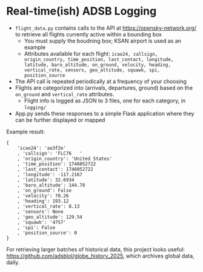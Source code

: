 # Real-time(ish) ADSB Logging 

+ `flight_data.py` contains calls to the API at https://opensky-network.org/ to retrieve all flights currently active within a bounding box
    + You must supply the boudning box; KSAN airport is used as an example
    + Attributes available for each flight: `icao24, callsign, origin_country, time_position, last_contact, longitude, latitude,
    baro_altitude, on_ground, velocity, heading, vertical_rate, sensors, geo_altitude, squawk, spi, position_source`
+ The API call is repeated periodically at a frequency of your choosing
+ Flights are categorized into (arrivals, departures, ground) based on the `on_ground` and `vertical_rate` attributes. 
    + Flight info is logged as JSON to 3 files, one for each category, in `logging/`
+ App.py sends these responses to a simple Flask application where they can be further displayed or mapped

Example result:
```
{
    'icao24': 'aa3f2e'
    , 'callsign': 'FLC76   '
    , 'origin_country': 'United States'
    , 'time_position': 1746052722
    , 'last_contact': 1746052722
    , 'longitude': -117.2167
    , 'latitude': 32.6934
    , 'baro_altitude': 144.78
    , 'on_ground': False
    , 'velocity': 70.26
    , 'heading': 193.12
    , 'vertical_rate': 8.13
    , 'sensors': None
    , 'geo_altitude': 129.54
    , 'squawk': '4757'
    , 'spi': False
    , 'position_source': 0
}
```

For retrieving larger batches of historical data, this project looks useful: https://github.com/adsblol/globe_history_2025, which archives global data, daily.

